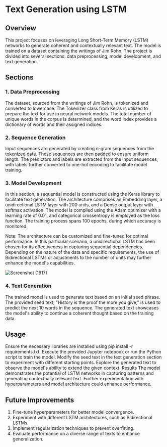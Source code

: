 # Text Generation using LSTM
## Overview
This project focuses on leveraging Long Short-Term Memory (LSTM) networks to generate coherent and contextually relevant text. The model is trained on a dataset containing the writings of Jim Rohn. The project is divided into several sections: data preprocessing, model development, and text generation.

## Sections
### 1. Data Preprocessing
The dataset, sourced from the writings of Jim Rohn, is tokenized and converted to lowercase. The Tokenizer class from Keras is utilized to prepare the text for use in neural network models. The total number of unique words in the corpus is determined, and the word index provides a dictionary of words and their assigned indices.

### 2. Sequence Generation
Input sequences are generated by creating n-gram sequences from the tokenized data. These sequences are then padded to ensure uniform length. The predictors and labels are extracted from the input sequences, with labels further converted to one-hot encoding to facilitate model training.

### 3. Model Development
In this section, a sequential model is constructed using the Keras library to facilitate text generation. The architecture comprises an Embedding layer, a unidirectional LSTM layer with 200 units, and a Dense output layer with softmax activation. The model is compiled using the Adam optimizer with a learning rate of 0.01, and categorical crossentropy is employed as the loss function. The training process spans 100 epochs, during which accuracy is monitored.

Note: The architecture can be customized and fine-tuned for optimal performance. In this particular scenario, a unidirectional LSTM has been chosen for its effectiveness in capturing sequential dependencies. Depending on the nature of the data and specific requirements, the use of Bidirectional LSTMs or adjustments to the number of units may further enhance the model's capabilities.

![Screenshot (1917)](https://github.com/Disciplined-22/LSTM_MODEL_PREDICT_WORD_1/assets/129745308/fe133383-8960-4c36-b0fe-e75eb2f08f37)


### 4. Text Generation
The trained model is used to generate text based on an initial seed phrase. The provided seed text, "History is the proof the more you give," is used to predict the next 10 words in the sequence. The generated text showcases the model's ability to continue a coherent thought based on the training data.

## Usage
Ensure the necessary libraries are installed using pip install -r requirements.txt.
Execute the provided Jupyter notebook or run the Python script to train the model.
Modify the seed text in the text generation section to experiment with different starting points.
Explore the generated text to observe the model's ability to extend the given context.
Results
The model demonstrates the potential of LSTM networks in capturing patterns and generating contextually relevant text. Further experimentation with hyperparameters and model architecture could enhance performance.

## Future Improvements
1. Fine-tune hyperparameters for better model convergence.
2. Experiment with different LSTM architectures, such as Bidirectional LSTMs.
3. Implement regularization techniques to prevent overfitting.
4. Evaluate performance on a diverse range of texts to enhance generalization.



